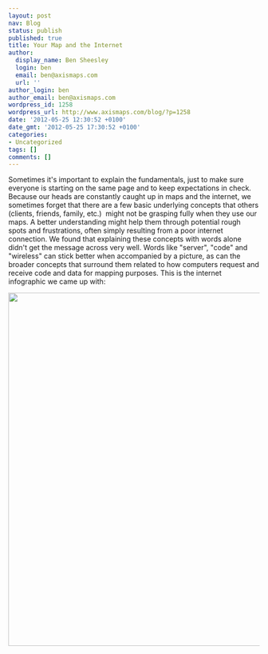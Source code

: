 ```yaml
---
layout: post
nav: Blog
status: publish
published: true
title: Your Map and the Internet
author:
  display_name: Ben Sheesley
  login: ben
  email: ben@axismaps.com
  url: ''
author_login: ben
author_email: ben@axismaps.com
wordpress_id: 1258
wordpress_url: http://www.axismaps.com/blog/?p=1258
date: '2012-05-25 12:30:52 +0100'
date_gmt: '2012-05-25 17:30:52 +0100'
categories:
- Uncategorized
tags: []
comments: []
---
```

<p>Sometimes it's important to explain the fundamentals, just to make sure everyone is starting on the same page and to keep expectations in check. Because our heads are constantly caught up in maps and the internet, we sometimes forget that there are a few basic underlying concepts that others (clients, friends, family, etc.)  might not be grasping fully when they use our maps. A better understanding might help them through potential rough spots and frustrations, often simply resulting from a poor internet connection. We found that explaining these concepts with words alone didn't get the message across very well. Words like "server", "code" and "wireless" can stick better when accompanied by a picture, as can the broader concepts that surround them related to how computers request and receive code and data for mapping purposes. This is the internet infographic we came up with:</p>
<p><a href="{{ site.baseurl }}/media/posts/2012/05/your_map_and_the_internet2.jpg"><img class="alignnone  wp-image-1264" title="your_map_and_the_internet" src="{{ site.baseurl }}/media/posts/2012/05/your_map_and_the_internet2.jpg" alt="" width="614" height="707" /></a></p>
<p>&nbsp;</p>
<p>&nbsp;</p>
